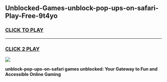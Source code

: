 
## Unblocked-Games-unblock-pop-ups-on-safari-Play-Free-9t4yo
<h3>
<a href="https://premium76.site?title=unblock-pop-ups-on-safari&ref=18A1">CLICK TO PLAY</a></h3>
<hr>

<h3>
<a href="https://premium76.site?title=unblock-pop-ups-on-safari&ref=18A1">CLICK 2 PLAY</a>
  
</h3>

<a href="https://premium76.site?title=unblock-pop-ups-on-safari&ref=18A1"><img src="https://clearcache.store/games.png"></a>


**unblock-pop-ups-on-safari games unblocked: Your Gateway to Fun and Accessible Online Gaming**
